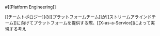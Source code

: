 #[[Platform Engineering]]

[[チームトポロジー]]の[[プラットフォームチーム]]が[[ストリームアラインドチーム]]に向けてプラットフォームを提供する際、[[X-as-a-Service]]によって実現する考え